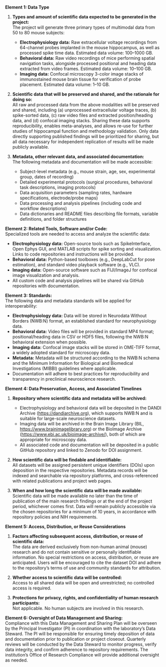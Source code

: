 **Element 1: Data Type**

1. **Types and amount of scientific data expected to be generated in the project:**   
   The project will generate three primary types of multimodal data from 50 to 80 mouse subjects:

   - **Electrophysiology data:** Raw extracellular voltage recordings from 64-channel probes implanted in the mouse hippocampus, as well as processed spike time data. Estimated data volume: 100–1000 GB.
   - **Behavioral data:** Raw video recordings of mice performing spatial navigation tasks, alongside processed positional and heading data extracted from video frames. Estimated data volume: 10–100 GB.
   - **Imaging data:** Confocal microscopy 3-color image stacks of immunostained mouse brain tissue for verification of probe placement. Estimated data volume: 1–10 GB.

2. **Scientific data that will be preserved and shared, and the rationale for doing so:**  
   All raw and processed data from the above modalities will be preserved and shared, including (a) unprocessed extracellular voltage traces, (b) spike-sorted data, (c) raw video files and extracted position/heading data, and (d) confocal imaging stacks. Sharing these data supports reproducibility, enables meta-analyses, and allows re-use for further studies of hippocampal function and methodology validation. Only data directly supporting published findings will be prioritized for sharing, but all data necessary for independent replication of results will be made publicly available.

3. **Metadata, other relevant data, and associated documentation:**   
   The following metadata and documentation will be made accessible:
   - Subject-level metadata (e.g., mouse strain, age, sex, experimental group, dates of recording)
   - Detailed experimental protocols (surgical procedures, behavioral task descriptions, imaging protocols)
   - Data acquisition parameters (sampling rates, hardware specifications, electrode/probe maps)
   - Data processing and analysis pipelines (including code and workflow descriptions)
   - Data dictionaries and README files describing file formats, variable definitions, and folder structures

**Element 2: Related Tools, Software and/or Code:**  
Specialized tools are needed to access and analyze the scientific data:
   - **Electrophysiology data:** Open-source tools such as SpikeInterface, Open Ephys GUI, and MATLAB scripts for spike sorting and visualization. Links to code repositories and instructions will be provided.
   - **Behavioral data:** Python-based toolboxes (e.g., DeepLabCut for pose estimation), and standard video playback software (e.g., VLC).
   - **Imaging data:** Open-source software such as FIJI/ImageJ for confocal image visualization and analysis.
   - All custom code and analysis pipelines will be shared via GitHub repositories with documentation.

**Element 3: Standards:**  
The following data and metadata standards will be applied for interoperability:
   - **Electrophysiology data:** Data will be stored in Neurodata Without Borders (NWB:N) format, an established standard for neurophysiology data.
   - **Behavioral data:** Video files will be provided in standard MP4 format; positional/heading data in CSV or HDF5 files, following the NWB:N behavioral extension when possible.
   - **Imaging data:** Confocal image stacks will be stored in OME-TIFF format, a widely adopted standard for microscopy data.
   - **Metadata:** Metadata will be structured according to the NWB:N schema and the Minimum Information for Biological and Biomedical Investigations (MIBBI) guidelines where applicable.
   - Documentation will adhere to best practices for reproducibility and transparency in preclinical neuroscience research.

**Element 4: Data Preservation, Access, and Associated Timelines**

1. **Repository where scientific data and metadata will be archived:**   
   - Electrophysiology and behavioral data will be deposited in the DANDI Archive (https://dandiarchive.org), which supports NWB:N and is suitable for large-scale neuroscience datasets.
   - Imaging data will be archived in the Brain Image Library (BIL, https://www.brainimagelibrary.org) or the BioImage Archive (https://www.ebi.ac.uk/bioimage-archive/), both of which are appropriate for microscopy data.
   - All associated code and documentation will be deposited in a public GitHub repository and linked to Zenodo for DOI assignment.

2. **How scientific data will be findable and identifiable:**   
   All datasets will be assigned persistent unique identifiers (DOIs) upon deposition in the respective repositories. Metadata records will be indexed and searchable via repository platforms, and cross-referenced with related publications and project web pages.

3. **When and how long the scientific data will be made available:**   
   Scientific data will be made available no later than the time of publication of the main research findings or at the end of the project period, whichever comes first. Data will remain publicly accessible via the chosen repositories for a minimum of 10 years, in accordance with repository policies and NIH requirements.

**Element 5: Access, Distribution, or Reuse Considerations**

1. **Factors affecting subsequent access, distribution, or reuse of scientific data:**  
   The data are derived exclusively from non-human animal (mouse) research and do not contain sensitive or personally identifiable information. No special restrictions on access, distribution, or reuse are anticipated. Users will be encouraged to cite the dataset DOI and adhere to the repository’s terms of use and community standards for attribution.

2. **Whether access to scientific data will be controlled:**  
   Access to all shared data will be open and unrestricted; no controlled access is required.

3. **Protections for privacy, rights, and confidentiality of human research participants:**   
   Not applicable. No human subjects are involved in this research.

**Element 6: Oversight of Data Management and Sharing:**  
Compliance with this Data Management and Sharing Plan will be overseen by the Principal Investigator (PI) in coordination with the laboratory’s Data Steward. The PI will be responsible for ensuring timely deposition of data and documentation prior to publication or project closeout. Quarterly reviews will be conducted by the Data Steward to monitor progress, verify data integrity, and confirm adherence to repository requirements. The institution’s Office of Research Compliance will provide additional oversight as needed.